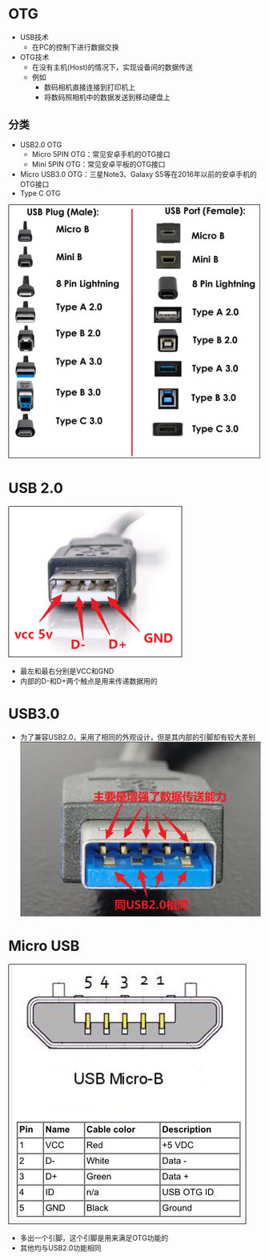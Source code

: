 # OTG
- USB技术
	- 在PC的控制下进行数据交换
- OTG技术
	- 在没有主机(Host)的情况下，实现设备间的数据传送
	- 例如
		- 数码相机直接连接到打印机上
		- 将数码照相机中的数据发送到移动硬盘上

## 分类
- USB2.0 OTG
    - Micro 5PIN OTG：常见安卓手机的OTG接口
    - Mini 5PIN OTG：常见安卓平板的OTG接口
- Micro USB3.0 OTG：三星Note3、Galaxy S5等在2016年以前的安卓手机的OTG接口
- Type C OTG

![](../photo/Pasted%20image%2020250729174853.png)
# USB 2.0
![](../photo/Pasted%20image%2020250729172625.png)
- 最左和最右分别是VCC和GND
- 内部的D-和D+两个触点是用来传递数据用的

# USB3.0
- 为了兼容USB2.0，采用了相同的外观设计，但是其内部的引脚却有较大差别
![](../photo/Pasted%20image%2020250729172751.png)

# Micro USB
![](../photo/Pasted%20image%2020250729172832.png)
- 多出一个引脚，这个引脚是用来满足OTG功能的
- 其他均与USB2.0功能相同


